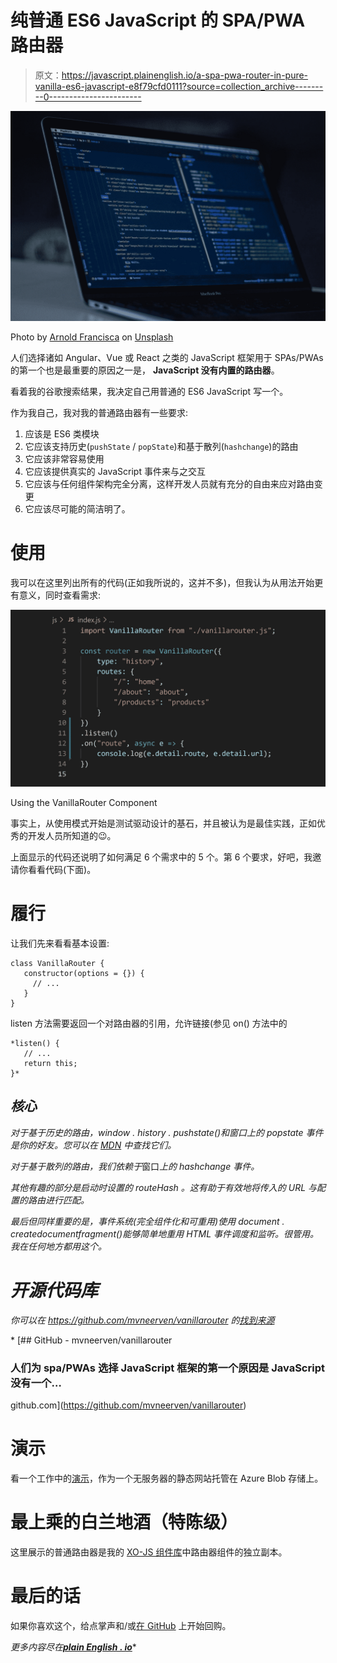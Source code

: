 # 纯普通 ES6 JavaScript 的 SPA/PWA 路由器

> 原文：<https://javascript.plainenglish.io/a-spa-pwa-router-in-pure-vanilla-es6-javascript-e8f79cfd0111?source=collection_archive---------0----------------------->

![](img/fabc41af2f263bcd90632ff7695f1e2b.png)

Photo by [Arnold Francisca](https://unsplash.com/@clark_fransa?utm_source=medium&utm_medium=referral) on [Unsplash](https://unsplash.com?utm_source=medium&utm_medium=referral)

人们选择诸如 Angular、Vue 或 React 之类的 JavaScript 框架用于 SPAs/PWAs 的第一个也是最重要的原因之一是， **JavaScript 没有内置的路由器**。

看着我的谷歌搜索结果，我决定自己用普通的 ES6 JavaScript 写一个。

作为我自己，我对我的普通路由器有一些要求:

1.  应该是 ES6 类模块
2.  它应该支持历史(`pushState` / `popState`)和基于散列(`hashchange`)的路由
3.  它应该非常容易使用
4.  它应该提供真实的 JavaScript 事件来与之交互
5.  它应该与任何组件架构完全分离，这样开发人员就有充分的自由来应对路由变更
6.  它应该尽可能的简洁明了。

# 使用

我可以在这里列出所有的代码(正如我所说的，这并不多)，但我认为从用法开始更有意义，同时查看需求:

![](img/212d028dedfc814a575522ff3c28f5c2.png)

Using the VanillaRouter Component

事实上，从使用模式开始是测试驱动设计的基石，并且被认为是最佳实践，正如优秀的开发人员所知道的😉。

上面显示的代码还说明了如何满足 6 个需求中的 5 个。第 6 个要求，好吧，我邀请你看看代码(下面)。

# 履行

让我们先来看看基本设置:

```
class VanillaRouter {
   constructor(options = {}) {
     // ...
   }
}
```

listen 方法需要返回一个对路由器的引用，允许链接(参见 on() 方法中的

```
*listen() {
   // ...
   return this;
}*
```

## *核心*

*对于基于历史的路由，*window . history . pushstate()*和*窗口*上的 *popstate* 事件是你的好友。您可以在 [MDN](https://developer.mozilla.org/en-US/) 中查找它们。*

*对于基于散列的路由，我们依赖于*窗口*上的 *hashchange* 事件。*

*其他有趣的部分是启动时设置的 *routeHash* 。这有助于有效地将传入的 URL 与配置的路由进行匹配。*

*最后但同样重要的是，事件系统(完全组件化和可重用)使用 document . createdocumentfragment()能够简单地重用 HTML 事件调度和监听。很管用。我在任何地方都用这个。*

# *开源代码库*

*你可以在 https://github.com/mvneerven/vanillarouter 的[找到来源](https://github.com/mvneerven/vanillarouter)*

*[](https://github.com/mvneerven/vanillarouter) [## GitHub - mvneerven/vanillarouter

### 人们为 spa/PWAs 选择 JavaScript 框架的第一个原因是 JavaScript 没有一个…

github.com](https://github.com/mvneerven/vanillarouter) 

# 演示

看一个工作中的[演示](https://vanillaroute.z6.web.core.windows.net/)，作为一个无服务器的静态网站托管在 Azure Blob 存储上。

# 最上乘的白兰地酒（特陈级）

这里展示的普通路由器是我的 [XO-JS 组件库](https://www.xo-js.dev/)中路由器组件的独立副本。

# 最后的话

如果你喜欢这个，给点掌声和/或[在 GitHub](https://github.com/mvneerven/vanillarouter) 上开始回购。

*更多内容尽在*[***plain English . io***](http://plainenglish.io/)*